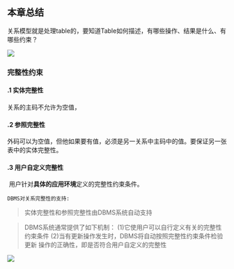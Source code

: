 ## 本章总结

​		关系模型就是处理table的，要知道Table如何描述，有哪些操作、结果是什么、有哪些约束？

![](https://cdn.jsdelivr.net/gh/ZGuangJie/GoPicture/golang/202408281620195.png)



### 完整性约束

#### .1 实体完整性

关系的主码不允许为空值，

#### .2 参照完整性

​	外码可以为空值，但他如果要有值，必须是另一关系中主码中的值。要保证另一张表中的实体完整性。

#### .3 用户自定义完整性

​	用户针对**具体的应用环境**定义的完整性约束条件。

```DBMS对关系完整性的支持:```

> 实体完整性和参照完整性由DBMS系统自动支持

> DBMS系统通常提供了如下机制：
> (1)它使用户可以自行定义有关的完整性约束条件
> (2)当有更新操作发生时，DBMS将自动按照完整性约束条件检验更新
> 操作的正确性，即是否符合用户自定义的完整性

![](https://cdn.jsdelivr.net/gh/ZGuangJie/GoPicture/golang/202408281631177.png)